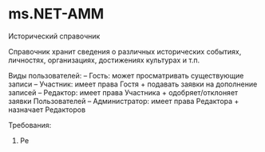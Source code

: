 # ms.NET-AMM

Исторический справочник

Справочник хранит сведения о различных исторических событиях, личностях, организациях, достижениях культурах и т.п.

Виды пользователей:
– Гость: может просматривать существующие записи
– Участник: имеет права Гостя + подавать заявки на дополнение записей
– Редактор: имеет права Участника + одобряет/отклоняет заявки Пользователей
– Администратор: имеет права Редактора + назначает Редакторов

Требования:

1. Ре
